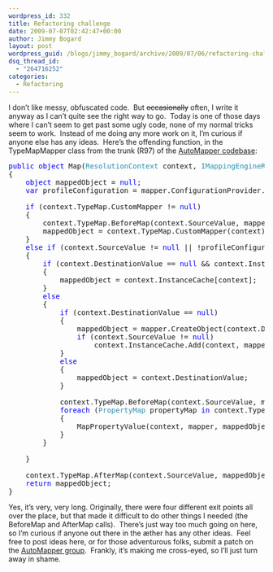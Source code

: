 ```yaml
---
wordpress_id: 332
title: Refactoring challenge
date: 2009-07-07T02:42:47+00:00
author: Jimmy Bogard
layout: post
wordpress_guid: /blogs/jimmy_bogard/archive/2009/07/06/refactoring-challenge.aspx
dsq_thread_id:
  - "264716252"
categories:
  - Refactoring
---
```

I don’t like messy, obfuscated code.&#160; But <strike>occasionally</strike> often, I write it anyway as I can’t quite see the right way to go.&#160; Today is one of those days where I can’t seem to get past some ugly code, none of my normal tricks seem to work.&#160; Instead of me doing any more work on it, I’m curious if anyone else has any ideas.&#160; Here’s the offending function, in the TypeMapMapper class from the trunk (R97) of the [AutoMapper codebase](http://code.google.com/p/automapperhome/):

<pre><span style="color: blue">public object </span>Map(<span style="color: #2b91af">ResolutionContext </span>context, <span style="color: #2b91af">IMappingEngineRunner </span>mapper)
{
    <span style="color: blue">object </span>mappedObject = <span style="color: blue">null</span>;
    <span style="color: blue">var </span>profileConfiguration = mapper.ConfigurationProvider.GetProfileConfiguration(context.TypeMap.Profile);

    <span style="color: blue">if </span>(context.TypeMap.CustomMapper != <span style="color: blue">null</span>)
    {
        context.TypeMap.BeforeMap(context.SourceValue, mappedObject);
        mappedObject = context.TypeMap.CustomMapper(context);
    }
    <span style="color: blue">else if </span>(context.SourceValue != <span style="color: blue">null </span>|| !profileConfiguration.MapNullSourceValuesAsNull)
    {
        <span style="color: blue">if </span>(context.DestinationValue == <span style="color: blue">null </span>&& context.InstanceCache.ContainsKey(context))
        {
            mappedObject = context.InstanceCache[context];
        }
        <span style="color: blue">else
        </span>{
            <span style="color: blue">if </span>(context.DestinationValue == <span style="color: blue">null</span>)
            {
                mappedObject = mapper.CreateObject(context.DestinationType);
                <span style="color: blue">if </span>(context.SourceValue != <span style="color: blue">null</span>)
                    context.InstanceCache.Add(context, mappedObject);
            }
            <span style="color: blue">else
            </span>{
                mappedObject = context.DestinationValue;
            }

            context.TypeMap.BeforeMap(context.SourceValue, mappedObject);
            <span style="color: blue">foreach </span>(<span style="color: #2b91af">PropertyMap </span>propertyMap <span style="color: blue">in </span>context.TypeMap.GetPropertyMaps())
            {
                MapPropertyValue(context, mapper, mappedObject, propertyMap);
            }
        }

    }

    context.TypeMap.AfterMap(context.SourceValue, mappedObject);
    <span style="color: blue">return </span>mappedObject;
}</pre>

[](http://11011.net/software/vspaste)

Yes, it’s very, very long. Originally, there were four different exit points all over the place, but that made it difficult to do other things I needed (the BeforeMap and AfterMap calls).&#160; There’s just way too much going on here, so I’m curious if anyone out there in the æther has any other ideas.&#160; Feel free to post ideas here, or for those adventurous folks, submit a patch on the [AutoMapper group](http://groups.google.com/group/automapper-users).&#160; Frankly, it’s making me cross-eyed, so I’ll just turn away in shame.